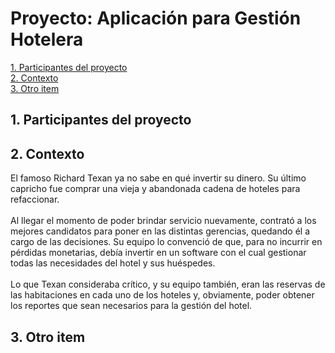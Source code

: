 # Proyecto: Aplicación para Gestión Hotelera

<a href="https://github.com/gutipy/CAI-TP_GRUPAL-Hotel/blob/main/README.md#1-participantes-del-proyecto">1. Participantes del proyecto</a>
<br>
<a href="https://github.com/gutipy/CAI-TP_GRUPAL-Hotel/edit/main/README.md#2-contexto">2. Contexto</a>
<br>
<a href="https://github.com/gutipy/CAI-TP_GRUPAL-Hotel/edit/main/README.md#3-otro-item">3. Otro item</a>

## 1. Participantes del proyecto

## 2. Contexto

El famoso Richard Texan ya no sabe en qué invertir su dinero. Su último capricho fue comprar una vieja y abandonada cadena de hoteles para refaccionar.
<br> 
<br>
Al llegar el momento de poder brindar servicio nuevamente, contrató a los mejores candidatos para poner en las distintas gerencias, quedando él a cargo de las decisiones. Su equipo lo convenció de que, para no incurrir en pérdidas monetarias, debía invertir en un software con el cual gestionar todas las necesidades del hotel y sus huéspedes.
<br>
<br>
Lo que Texan consideraba crítico, y su equipo también, eran las reservas de las habitaciones en cada uno de los hoteles y, obviamente, poder obtener los reportes que sean necesarios para la gestión del hotel.


## 3. Otro item
